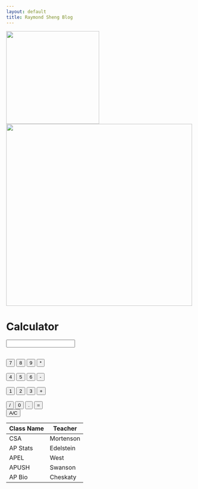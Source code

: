 ```yaml
---
layout: default
title: Raymond Sheng Blog
---
```

<style>
  #calculator {
      width: 300px;
      margin: 0 auto;
      padding: 20px;
      border: 1px solid #ccc;
      border-radius: 5px;
      text-align: center;
      background-image: linear-gradient(blue, purple);
  }
  
</style>
<html>
    <img src='https://github.com/raymondYsheng/CSA_Repo/assets/142441804/03fcccb9-e6ca-4f75-b00c-408ac15ce7d6' width="250">
    <img src='https://github.com/raymondYsheng/CSA_Repo/assets/142441804/227c1f2d-c74e-4239-b062-7fd054684ccb' width="500" height="490">

<body>
  <h1>Calculator</h1>
  
<div class="calculator">
<form name = "form1">  
      
  <input id = "calc" type ="text" name = "answer"> <br> <br>

  <input type = "button" value = "7" onclick = "form1.answer.value += '7' ">  
  <input type = "button" value = "8" onclick = "form1.answer.value += '8' ">  
  <input type = "button" value = "9" onclick = "form1.answer.value += '9' ">  
  <input type = "button" value = "*" onclick = "form1.answer.value += '*' ">  
  <br> <br>  
    
  <input type = "button" value = "4" onclick = "form1.answer.value += '4' ">  
  <input type = "button" value = "5" onclick = "form1.answer.value += '5' ">  
  <input type = "button" value = "6" onclick = "form1.answer.value += '6' ">  
  <input type = "button" value = "-" onclick = "form1.answer.value += '-' ">  
  <br> <br>  

  <input type = "button" value = "1" onclick = "form1.answer.value += '1' ">  
  <input type = "button" value = "2" onclick = "form1.answer.value += '2' ">  
  <input type = "button" value = "3" onclick = "form1.answer.value += '3' ">  
  <input type = "button" value = "+" onclick = "form1.answer.value += '+' ">  
  <br> <br>  
    
  <input type = "button" value = "/" onclick = "form1.answer.value += '/' ">  
  <input type = "button" value = "0" onclick = "form1.answer.value += '0' ">  
  <input type = "button" value = "." onclick = "form1.answer.value += '.' ">  

  <input type = "button" value = "=" onclick = "calculate()">  
  <br>   
  <input type = "button" value = "A/C" onclick = "form1.answer.value = ' ' " id= "clear" >  
  <br>   
  <script>
    function calculate() {
            try {
                form1.answer.value = eval(form1.answer.value);
            } catch (error) {
                form1.answer.value = 'Error';
            }
    }
  </script>
</form>  
</div>
  
</body>
</html>

| Class Name | Teacher    |
|------------|------------|
| CSA        | Mortenson  |
| AP Stats   | Edelstein  |
| APEL       | West       |
| APUSH      | Swanson    |
| AP Bio     | Cheskaty   |


